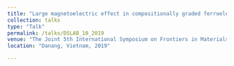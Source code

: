 ```yaml
---
title: "Large magnetoelectric effect in compositionally graded ferroelectric-ferromagnetic nanocomposites: An improved phase-field model"
collection: talks
type: "Talk"
permalink: /talks/DSLAB_10_2019
venue: "The Joint 5th International Symposium on Frontiers in Materials Science & 3rd International Symposium on Nano-materials, Technology and Applications (FMSNANOMATA 2019)"
location: "Danang, Vietnam, 2019"

---
```

